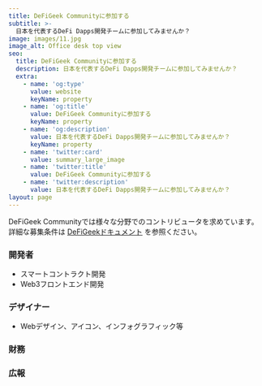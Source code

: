 ```yaml
---
title: DeFiGeek Communityに参加する
subtitle: >-
  日本を代表するDeFi Dapps開発チームに参加してみませんか？
image: images/11.jpg
image_alt: Office desk top view
seo:
  title: DeFiGeek Communityに参加する
  description: 日本を代表するDeFi Dapps開発チームに参加してみませんか？
  extra:
    - name: 'og:type'
      value: website
      keyName: property
    - name: 'og:title'
      value: DeFiGeek Communityに参加する
      keyName: property
    - name: 'og:description'
      value: 日本を代表するDeFi Dapps開発チームに参加してみませんか？
      keyName: property
    - name: 'twitter:card'
      value: summary_large_image
    - name: 'twitter:title'
      value: DeFiGeek Communityに参加する
    - name: 'twitter:description'
      value: 日本を代表するDeFi Dapps開発チームに参加してみませんか？
layout: page
---
```


DeFiGeek Communityでは様々な分野でのコントリビュータを求めています。詳細な募集条件は [DeFiGeekドキュメント](https://docs.defigeek.xyz) を参照ください。

### 開発者
- スマートコントラクト開発
- Web3フロントエンド開発

### デザイナー
- Webデザイン、アイコン、インフォグラフィック等

### 財務

### 広報

